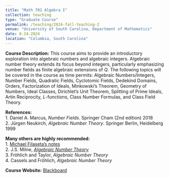 ```yaml
---
title: "Math 701 Algebra I"
collection: teaching
type: "Graduate Course"
permalink: /teaching/2024-fall-teaching-2
venue: "University of South Carolina, Department of Mathematics"
date: 8-24-2024
location: "Columbia, South Carolina"
---
```


**Course Description:** This course aims to provide an introductory exploration into algebraic numbers and algebraic integers. Algebraic number theory extends its focus beyond integers, particularly emphasizing number fields as finite algebraic extensions of *Q*. The following topics will be covered in the course as time permits: Algebraic Numbers/Integers, Number Fields, Quadratic Fields, Cyclotomic Fields, Dedekind Domains, Orders, Factorization of Ideals, Minkowski’s Theorem, Geometry of Numbers, Ideal Classes, Dirichlet’s Unit Theorem, Splitting of Prime Ideals, Artin Reciprocity, *L*-functions, Class Number Formulas, and Class Field Theory.


**References:**<br>
                     1. Daniel A. Marcus, *Number Fields*. Springer Cham (2nd edition) 2018 <br>
                     2. Jürgen Neukirch, *Algebraic Number Theory*. Springer Berlin, Heidelberg 1999

**Many others are highly recommended:**<br>
                                              1. [Michael Filaseta’s notes](http://www.math.sc.edu/~filaseta/gradcourses/TheMath784Notes.pdf) <br>
                                              2. J.S. Milne, [*Algebraic Number Theory*](https://www.jmilne.org/math/CourseNotes/ANT.pdf) <br>
                                              3. Fröhlich and Taylor, *Algebraic Number Theory* <br>
                                              4. Cassels and Fröhlich, *Algebraic Number Theory*

**Course Website:** [Blackboard](https://blackboard.sc.edu/ultra/courses/_1246159_1/outline)


<!--
Heading 1
======

Nonvanishing of Hecke *L*-functions <br><br>

**Link:** [https://www.math.tamu.edu/undergraduate/research/REU/](https://www.math.tamu.edu/undergraduate/research/REU/)

Heading 2
======

Heading 3
======
-->
